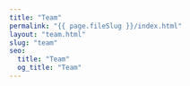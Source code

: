 ```yaml
---
title: "Team"
permalink: "{{ page.fileSlug }}/index.html"
layout: "team.html"
slug: "team"
seo:
  title: "Team"
  og_title: "Team"
---
```

